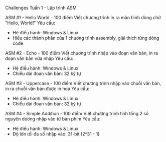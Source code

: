 Challenges Tuần 1 - Lập trình ASM 

ASM #1 - Hello World - 100 điểm
Viết chương trình in ra màn hình dòng chữ "Hello, World!" 
Yêu cầu:

- Hệ điều hành: Windows & Linux
- Hiểu các thành phần của 1 chương trình assembly, giải thích từng dòng code

ASM #2 - Echo - 100 điểm Viết chương trình nhập vào đoạn văn bản, in ra đoạn văn bản vừa nhập 
Yêu cầu:

- Hệ điều hành: Windows & Linux
- Chiều dài đoạn văn bản: 32 ký tự

ASM #3 - Uppercase - 100 điểm Viết chương trình nhập vào chuỗi văn bản, in ra chuỗi văn bản được in hoa 
Yêu cầu:

- Hệ điều hành: Windows & Linux
- Chiều dài đoạn văn bản: 32 ký tự

ASM #4 - Simple Addition - 100 điểm 
Viết chương trình tính tổng 2 số nguyên dương nhập vào từ bàn phím 
Yêu cầu:

- Hệ điều hành: Windows & Linux
- Độ lớn tối đa số nhập vào: 31-bit (2^31 - 1)